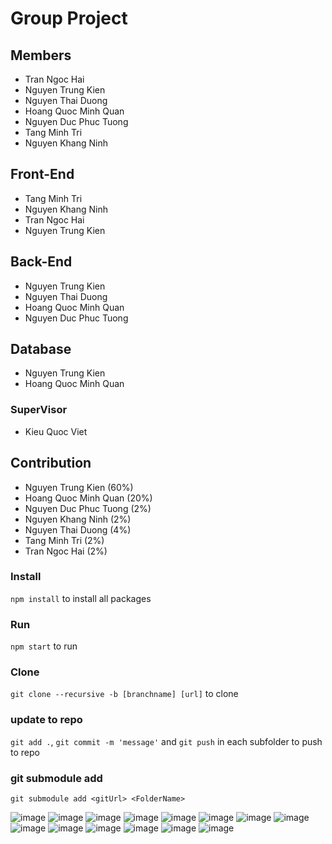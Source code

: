 # Group Project

## Members

- Tran Ngoc Hai
- Nguyen Trung Kien
- Nguyen Thai Duong
- Hoang Quoc Minh Quan
- Nguyen Duc Phuc Tuong
- Tang Minh Tri
- Nguyen Khang Ninh

## Front-End

- Tang Minh Tri
- Nguyen Khang Ninh
- Tran Ngoc Hai
- Nguyen Trung Kien

## Back-End

- Nguyen Trung Kien
- Nguyen Thai Duong
- Hoang Quoc Minh Quan
- Nguyen Duc Phuc Tuong

## Database

- Nguyen Trung Kien
- Hoang Quoc Minh Quan

### SuperVisor

- Kieu Quoc Viet

## Contribution
- Nguyen Trung Kien (60%)
- Hoang Quoc Minh Quan (20%)
- Nguyen Duc Phuc Tuong (2%)
- Nguyen Khang Ninh (2%)
- Nguyen Thai Duong (4%)
- Tang Minh Tri (2%)
- Tran Ngoc Hai (2%)
### Install

`npm install` to install all packages

### Run

`npm start` to run

### Clone

`git clone --recursive -b [branchname] [url]` to clone

### update to repo

`git add .`, `git commit -m 'message'` and `git push` in each subfolder to push to repo

### git submodule add

`git submodule add <gitUrl> <FolderName>`

![image](https://github.com/MarcuXNg/FitnessRevive/assets/95072521/cfc2d710-47c8-428a-a4e9-6cfd555c9984)
![image](https://github.com/MarcuXNg/FitnessRevive/assets/95072521/de087248-093f-4d30-9ed7-99b5253ccf35)
![image](https://github.com/MarcuXNg/FitnessRevive/assets/95072521/28616205-d4c9-4637-9b38-71e1f148ed0d)
![image](https://github.com/MarcuXNg/FitnessRevive/assets/95072521/8df78adb-88e1-4d3f-bbbd-37aff81a739d)
![image](https://github.com/MarcuXNg/FitnessRevive/assets/95072521/c860bef2-0782-4f1b-acb5-703c5fe1c6f3)
![image](https://github.com/MarcuXNg/FitnessRevive/assets/95072521/60300e2a-c0ad-482f-bbb7-d24c30612fe9)
![image](https://github.com/MarcuXNg/FitnessRevive/assets/95072521/f84a3d9c-a1c5-4e3d-870f-720a2ac09130)
![image](https://github.com/MarcuXNg/FitnessRevive/assets/95072521/a46b9d30-15b3-4b9a-b3e9-c4f57fc158d7)
![image](https://github.com/MarcuXNg/FitnessRevive/assets/95072521/7ee41421-5711-454e-b51e-f0280f4f8184)
![image](https://github.com/MarcuXNg/FitnessRevive/assets/95072521/b9adbedf-543b-4e96-935a-6ce548d077a7)
![image](https://github.com/MarcuXNg/FitnessRevive/assets/95072521/7c2ea9d4-e15d-43a4-8ec8-0472d4d8f7ab)
![image](https://github.com/MarcuXNg/FitnessRevive/assets/95072521/1c73c634-bee9-479f-9788-7ad02f165477)
![image](https://github.com/MarcuXNg/FitnessRevive/assets/95072521/73f0f8d8-b838-4084-9a59-95bdf87a08f7)
![image](https://github.com/MarcuXNg/FitnessRevive/assets/95072521/029e8c4b-c4d7-414e-b087-727a0098ba67)
